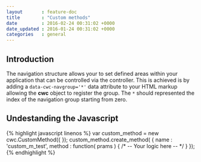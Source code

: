 ```yaml
---
layout       : feature-doc
title        : "Custom methods"
date         : 2016-02-24 00:31:02 +0000
date_updated : 2016-01-24 00:31:02 +0000
categories   : general
---
```

## Introduction

The navigation structure allows your to set defined areas within your application that can be controlled via the controller. This is achieved is by adding a `data-cwc-navgroup='*'` data attribute to your HTML markup allowing the **cwc** object to register the group. The `*` should represented the index of the navigation group starting from zero.

## Undestanding the Javascript

{% highlight javascript linenos %}
var custom_method = new cwc.CustomMethod({ });
    custom_method.create_method( {
        name   : 'custom_m_test',
        method : function( prams ) {
            /* -- Your logic here -- */
        }
    });
{% endhighlight %}
